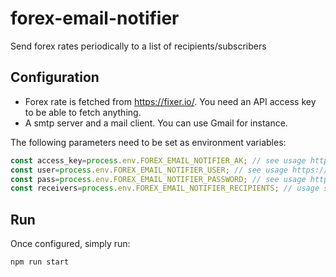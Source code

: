 # forex-email-notifier
Send forex rates periodically to a list of recipients/subscribers 

## Configuration
- Forex rate is fetched from https://fixer.io/. You need an API access key to be able to fetch anything.
- A smtp server and a mail client. You can use Gmail for instance. 

The following parameters need to be set as environment variables:

```javascript
const access_key=process.env.FOREX_EMAIL_NOTIFIER_AK; // see usage https://fixer.io/documentation
const user=process.env.FOREX_EMAIL_NOTIFIER_USER; // see usage https://nodemailer.com/about/#example
const pass=process.env.FOREX_EMAIL_NOTIFIER_PASSWORD; // see usage https://nodemailer.com/about/#example
const receivers=process.env.FOREX_EMAIL_NOTIFIER_RECIPIENTS; // usage see https://nodemailer.com/about/#example
```

## Run
Once configured, simply run:

```javascript
npm run start
```